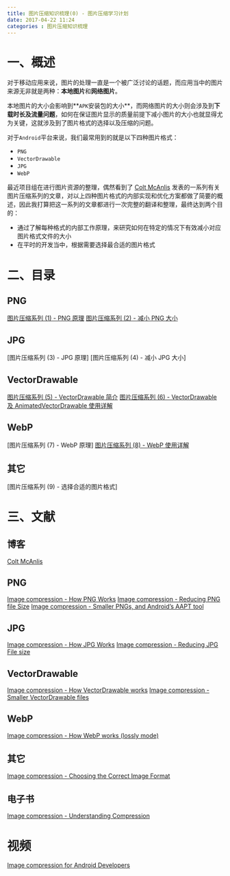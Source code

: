 ```yaml
---
title: 图片压缩知识梳理(0) - 图片压缩学习计划
date: 2017-04-22 11:24
categories : 图片压缩知识梳理
---
```

# 一、概述
对于移动应用来说，图片的处理一直是一个被广泛讨论的话题，而应用当中的图片来源无非就是两种：**本地图片**和**网络图片**。

本地图片的大小会影响到**`APK`安装包的大小**，而网络图片的大小则会涉及到**下载时长及流量问题**，如何在保证图片显示的质量前提下减小图片的大小也就显得尤为关键，这就涉及到了图片格式的选择以及压缩的问题。

对于`Android`平台来说，我们最常用到的就是以下四种图片格式：
- `PNG`
- `VectorDrawable`
- `JPG`
- `WebP`

最近项目组在进行图片资源的整理，偶然看到了 [Colt McAnlis](https://medium.com/@duhroach) 发表的一系列有关图片压缩系列的文章，对以上四种图片格式的内部实现和优化方案都做了简要的概述，因此我打算把这一系列的文章都进行一次完整的翻译和整理，最终达到两个目的：
- 通过了解每种格式的内部工作原理，来研究如何在特定的情况下有效减小对应图片格式文件的大小
- 在平时的开发当中，根据需要选择最合适的图片格式

# 二、目录
## PNG
[图片压缩系列 (1) - PNG 原理](http://www.jianshu.com/p/5ad19825a3d0)
[图片压缩系列 (2) - 减小 PNG 大小](http://www.jianshu.com/p/324744087e24)
## JPG
[图片压缩系列 (3) - JPG 原理]
[图片压缩系列 (4) - 减小 JPG 大小]
## VectorDrawable
[图片压缩系列 (5) - VectorDrawable 简介](http://www.jianshu.com/p/3297caac89f8)
[图片压缩系列 (6) - VectorDrawable 及 AnimatedVectorDrawable 使用详解](http://www.jianshu.com/p/31d4cd2fba41)
## WebP
[图片压缩系列 (7) - WebP 原理]
[图片压缩系列 (8) - WebP 使用详解](http://www.jianshu.com/p/f34690549043)
## 其它
[图片压缩系列 (9) - 选择合适的图片格式]

# 三、文献
## 博客
[Colt McAnlis](https://medium.com/@duhroach)
## PNG 
[Image compression - How PNG Works](https://medium.com/@duhroach/how-png-works-f1174e3cc7b7)
[Image compression - Reducing PNG file Size](https://medium.com/@duhroach/reducing-png-file-size-8473480d0476)
[Image compression - Smaller PNGs, and Android’s AAPT tool](https://medium.com/@duhroach/smaller-pngs-and-android-s-aapt-tool-4ce38a24019d)
## JPG 
[Image compression - How JPG Works](https://medium.freecodecamp.com/how-jpg-works-a4dbd2316f35)
[Image compression - Reducing JPG File size](https://medium.com/@duhroach/reducing-jpg-file-size-e5b27df3257c)
## VectorDrawable 
[Image compression - How VectorDrawable works](https://medium.com/@duhroach/how-vectordrawable-works-fed96e110e35)
[Image compression - Smaller VectorDrawable files](https://medium.com/@duhroach/smaller-vectordrawable-files-dd70e2874773)
## WebP 
[Image compression - How WebP works (lossly mode)](https://medium.com/@duhroach/how-webp-works-lossly-mode-33bd2b1d0670)
## 其它
[Image compression - Choosing the Correct Image Format](https://library.oreilly.com/book/0636920052036/understanding-compression/86.xhtml?ref=toc#idm139672411586576)
## 电子书
[Image compression - Understanding Compression](https://library.oreilly.com/book/0636920052036/understanding-compression/toc)
# 视频
[Image compression for Android Developers]()
